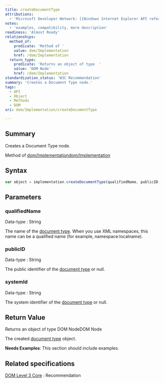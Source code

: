 ```yaml
---
title: createDocumentType
attributions:
  - 'Microsoft Developer Network: [[Windows Internet Explorer API reference](http://msdn.microsoft.com/en-us/library/ie/hh828809%28v=vs.85%29.aspx) Article]'
notes:
  - 'examples, compatibility, more description'
readiness: 'Almost Ready'
relationships:
  method_of:
    predicate: 'Method of '
    value: dom/Implementation
    href: /dom/Implementation
  return_type:
    predicate: 'Returns an object of type  '
    value: 'DOM Node'
    href: /dom/Implementation
standardization_status: 'W3C Recommendation'
summary: 'Creates a Document Type node.'
tags:
  - API
  - Object
  - Methods
  - DOM
uri: dom/Implementation/createDocumentType

---
```

## <span>Summary</span>

Creates a Document Type node.

Method of [dom/Implementation](/dom/Implementation)[dom/Implementation](/dom/Implementation)

## <span>Syntax</span>

``` js
var object = implementation.createDocumentType(qualifiedName, publicID, systemId);
```

## <span>Parameters</span>

### <span>qualifiedName</span>

 Data-type
:   String

 The name of the [document type](/html/elements/!DOCTYPE). When you use XML namespaces, this name can be a qualified name (for example, namespace:localname).

### <span>publicID</span>

 Data-type
:   String

 The public identifier of the [document type](/html/elements/!DOCTYPE) or null.

### <span>systemId</span>

 Data-type
:   String

 The system identifier of the [document type](/html/elements/!DOCTYPE) or null.

## <span>Return Value</span>

Returns an object of type DOM NodeDOM Node

The created [document type](/html/elements/!DOCTYPE) object.

**Needs Examples**: This section should include examples.

## <span>Related specifications</span>

[DOM Level 3 Core](http://www.w3.org/TR/DOM-Level-3-Core/)
:   Recommendation
